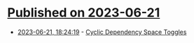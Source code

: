 # [Published on 2023-06-21](index.md)

* [2023-06-21, 18:24:19](https://lobste.rs/s/wiwxwb/cyclic_dependency_space_toggles) - [Cyclic Dependency Space Toggles](https://kizu.dev/cyclic-toggles/)
